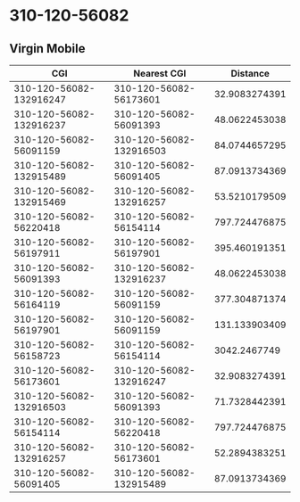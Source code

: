 # 310-120-56082
## Virgin Mobile


| CGI | Nearest CGI | Distance |
|-----|-------------|----------|
| 310-120-56082-132916247 | 310-120-56082-56173601 | 32.9083274391 |
| 310-120-56082-132916237 | 310-120-56082-56091393 | 48.0622453038 |
| 310-120-56082-56091159 | 310-120-56082-132916503 | 84.0744657295 |
| 310-120-56082-132915489 | 310-120-56082-56091405 | 87.0913734369 |
| 310-120-56082-132915469 | 310-120-56082-132916257 | 53.5210179509 |
| 310-120-56082-56220418 | 310-120-56082-56154114 | 797.724476875 |
| 310-120-56082-56197911 | 310-120-56082-56197901 | 395.460191351 |
| 310-120-56082-56091393 | 310-120-56082-132916237 | 48.0622453038 |
| 310-120-56082-56164119 | 310-120-56082-56091159 | 377.304871374 |
| 310-120-56082-56197901 | 310-120-56082-56091159 | 131.133903409 |
| 310-120-56082-56158723 | 310-120-56082-56154114 | 3042.2467749 |
| 310-120-56082-56173601 | 310-120-56082-132916247 | 32.9083274391 |
| 310-120-56082-132916503 | 310-120-56082-56091393 | 71.7328442391 |
| 310-120-56082-56154114 | 310-120-56082-56220418 | 797.724476875 |
| 310-120-56082-132916257 | 310-120-56082-56173601 | 52.2894383251 |
| 310-120-56082-56091405 | 310-120-56082-132915489 | 87.0913734369 |
